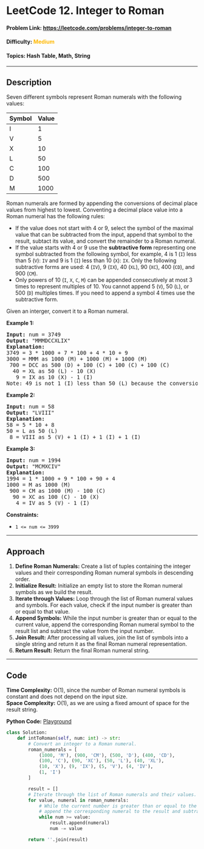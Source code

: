 # LeetCode 12. Integer to Roman
#### Problem Link: https://leetcode.com/problems/integer-to-roman
#### Difficulty: <span style="color:#ffb800">Medium</span>  
#### Topics: Hash Table, Math, String

---
## Description

Seven different symbols represent Roman numerals with the following values:

|Symbol|Value |
|------|------|
|I     |1     |
|V     |5     |
|X     |10    |
|L     |50    |
|C     |100   |
|D     |500   |
|M     |1000  |

Roman numerals are formed by appending the conversions of decimal place values from highest to lowest. Conventing a decimal place value into a Roman numeral has the following rules:
- If the value does not start with 4 or 9, select the symbol of the maximal value that can be subtracted from the input, append that symbol to the result, subtact its value, and convert the remainder to a Roman numeral.
- If the value starts with 4 or 9 use the **subtractive form** representing one symbol subtracted from the following symbol, for example, 4 is 1 (`I`) less than 5 (`V`): `IV` and 9 is 1 (`I`) less than 10 (`X`): `IX`. Only the following subtractive forms are used: 4 (`IV`), 9 (`IX`), 40 (`XL`), 90 (`XC`), 400 (`CD`), and 900 (`CM`).
- Only powers of 10 (`I`, `X`, `C`, `M`) can be appended consecutively at most 3 times to represent multiples of 10. You cannot append 5 (`V`), 50 (`L`), or 500 (`D`) multiples times. If you need to append a symbol 4 times use the subtractive form.

Given an interger, convert it to a Roman numeral.

**Example 1:**
<pre>
<b>Input:</b> num = 3749
<b>Output:</b> "MMMDCCXLIX"
<b>Explanation:</b> 
3749 = 3 * 1000 + 7 * 100 + 4 * 10 + 9
3000 = MMM as 1000 (M) + 1000 (M) + 1000 (M)
 700 = DCC as 500 (D) + 100 (C) + 100 (C) + 100 (C)
  40 = XL as 50 (L) - 10 (X)
   9 = IX as 10 (X) - 1 (I)
Note: 49 is not 1 (I) less than 50 (L) because the conversion is based on decimal places.
</pre>

**Example 2:**
<pre>
<b>Input:</b> num = 58
<b>Output:</b> "LVIII"
<b>Explanation:</b>
58 = 5 * 10 + 8
50 = L as 50 (L)
 8 = VIII as 5 (V) + 1 (I) + 1 (I) + 1 (I)
</pre> 

**Example 3:**
<pre>
<b>Input:</b> num = 1994
<b>Output:</b> "MCMXCIV"
<b>Explanation:</b>
1994 = 1 * 1000 + 9 * 100 + 90 + 4
1000 = M as 1000 (M)
 900 = CM as 1000 (M) - 100 (C)
  90 = XC as 100 (C) - 10 (X)
   4 = IV as 5 (V) - 1 (I)
</pre>

**Constraints:**
- <code>1 <= num <= 3999</code>

---
## Approach
1. **Define Roman Numerals:** Create a list of tuples containing the integer values and their corresponding Roman numeral symbols in descending order.
2. **Initialize Result:** Initialize an empty list to store the Roman numeral symbols as we build the result.
3. **Iterate through Values:** Loop through the list of Roman numeral values and symbols. For each value, check if the input number is greater than or equal to that value.
4. **Append Symbols:** While the input number is greater than or equal to the current value, append the corresponding Roman numeral symbol to the result list and subtract the value from the input number.
5. **Join Result:** After processing all values, join the list of symbols into a single string and return it as the final Roman numeral representation.
6. **Return Result:** Return the final Roman numeral string.

---  

## Code
**Time Complexity:** O(1), since the number of Roman numeral symbols is constant and does not depend on the input size.  
**Space Complexity:** O(1), as we are using a fixed amount of space for the result string.

**Python Code:**
[Playground](https://leetcode.com/playground/K2fHLzdp)

```python
class Solution:
    def intToRoman(self, num: int) -> str:
        # Convert an integer to a Roman numeral.
        roman_numerals = [
            (1000, 'M'), (900, 'CM'), (500, 'D'), (400, 'CD'),
            (100, 'C'), (90, 'XC'), (50, 'L'), (40, 'XL'),
            (10, 'X'), (9, 'IX'), (5, 'V'), (4, 'IV'),
            (1, 'I')
        ]

        result = []
        # Iterate through the list of Roman numerals and their values.
        for value, numeral in roman_numerals:
            # While the current number is greater than or equal to the value,
            # append the corresponding numeral to the result and subtract the value from the number.
            while num >= value:
                result.append(numeral)
                num -= value

        return ''.join(result)
```